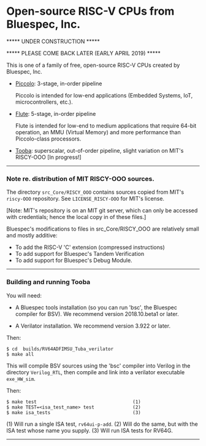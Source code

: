 # Open-source RISC-V CPUs from Bluespec, Inc.

***** UNDER CONSTRUCTION *****

***** PLEASE COME BACK LATER (EARLY APRIL 2019) *****

This is one of a family of free, open-source RISC-V CPUs created by Bluespec, Inc.

- [Piccolo](https://github.com/bluespec/Piccolo): 3-stage, in-order pipeline

  Piccolo is intended for low-end applications (Embedded Systems, IoT, microcontrollers, etc.).

- [Flute](https://github.com/bluespec/Flute): 5-stage, in-order pipeline

  Flute is intended for low-end to medium applications that require
  64-bit operation, an MMU (Virtual Memory) and more performance than
  Piccolo-class processors.

- [Tooba](https://github.com/bluespec/Tooba): superscalar, out-of-order
  pipeline, slight variation on MIT's RISCY-OOO [In progress!]

----------------------------------------------------------------
### Note re. distribution of MIT RISCY-OOO sources.

The directory `src_Core/RISCY_OOO` contains sources copied from MIT's
`riscy-OOO` repository.  See `LICENSE_RISCY-OOO` for MIT's license.

[Note: MIT's repository is on an MIT git server, which can only be
 accessed with credentials; hence the local copy in of these files.]

Bluespec's modifications to files in src_Core/RISCY_OOO are relatively
small and mostly additive:

- To add the RISC-V 'C' extension (compressed instructions)
- To add support for Bluespec's Tandem Verification
- To add support for Bluespec's Debug Module.

----------------------------------------------------------------
### Building and running Tooba

You will need:

- A Bluespec tools installation (so you can run 'bsc', the Bluespec
  compiler for BSV).  We recommend version 2018.10.beta1 or later.

- A Verilator installation.  We recommend version 3.922 or later.

Then:

    $ cd  builds/RV64ADFIMSU_Tuba_verilator
    $ make all

This will compile BSV sources using the 'bsc' compiler into Verilog in
the directory `Verilog_RTL`, then compile and link into a verilator
executable `exe_HW_sim`.

Then:

    $ make test                                   (1)
    $ make TEST=<isa_test_name> test              (2)
    $ make isa_tests                              (3)

(1) Will run a single ISA test, `rv64ui-p-add`.
(2) Will do the same, but with the ISA test whose name you supply.
(3) Will run ISA tests for RV64G.

----------------------------------------------------------------

